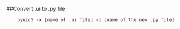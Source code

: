 ##Convert .ui to .py file

```
    pyuic5 -x [name of .ui file] -o [name of the new .py file]

```

